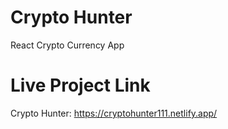 # Crypto Hunter

   React Crypto Currency App
    
# Live Project Link
   
   Crypto Hunter: https://cryptohunter111.netlify.app/
